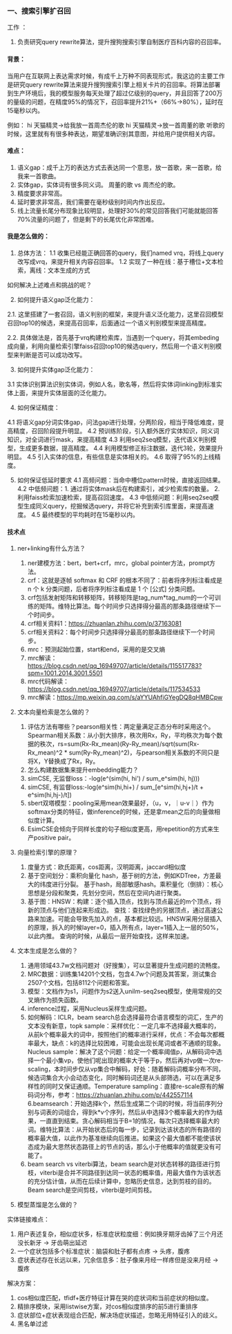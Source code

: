 

### 一、搜索引擎扩召回

工作  ：
1. 负责研究query rewrite算法，提升搜狗搜索引擎自制医疗百科内容的召回率。

#### 背景：
当用户在互联网上表达需求时候，有成千上万种不同表现形式，我这边的主要工作是研究query rewrite算法来提升搜狗搜索引擎上相关卡片的召回率。将算法部署到生产环境后，我的模型服务每天处理了超过亿级别的query，并且回答了200万的量级的问题，在精度95%的情况下，召回率提升21%+（66%->80%），延时在15毫秒以内。

例如：
hi 天猫精灵->给我放一首周杰伦的歌
hi 天猫精灵->放一首周董的歌
听歌的时候，这里就有有很多种表达，期望准确识别其意图，并给用户提供相关内容。

#### 难点：
  1. 语义gap：成千上万的表达方式去表达同一个意思，放一首歌，来一首歌，给我来一首歌曲。
  2. 实体gap，实体词有很多同义词。 周董的歌 vs 周杰伦的歌。
  4. 精度要求非常高。
  5. 延时要求非常高，我们需要在毫秒级别时间内作出反应。
  6. 线上流量长尾分布现象比较明显，处理好30%的常见回答我们可能就能回答70%流量的问题了，但是剩下的长尾优化非常困难。

#### 我是怎么做的：
1. 总体方法：
  1.1 收集已经能正确回答的query，我们named vrq，将线上query改写成vrq，来提升相关内容召回率。
  1.2 实现了一种在线：基于槽位+文本检索，离线：文本生成的方式

如何解决上述难点和挑战的呢？

2. 如何提升语义gap泛化能力：

  2.1. 这里搭建了一套召回，语义判别的框架，来提升语义泛化能力，这里召回模型召回top10的候选，来提高召回率，后面通过一个语义判别模型来提高精度。

  2.2. 具体做法是，首先基于vrq构建检索库，当遇到一个query，将其embeding成向量，利用向量检索引擎faiss召回top10的候选query，然后用一个语义判别模型来判断是否可以成功改写。

3. 如何提升实体gap泛化能力：

  3.1 实体识别算法识别实体词，例如人名，歌名等，然后将实体词linking到标准实体上面，来提升实体层面的泛化能力。

4. 如何保证精度：

  4.1 将语义gap分词实体gap，问法gap进行处理，分两阶段，相当于降低难度，提高精度，召回阶段提升明显。
  4.2 预训练阶段，引入额外医疗实体知识，同义词知识，对全词进行mask，来提高精度
  4.3 利用seq2seq模型，迭代语义判别模型，生成更多数据，提高精度。
  4.4 利用模型修正标注数据，迭代3轮，效果提升明显。
  4.5 引入实体的信息，有些信息是实体相关的。
  4.6 取得了95%的上线精度。

5. 如何保证低延时要求
  4.1 高频问题：当命中槽位pattern时候，直接返回结果。
  4.2 中低频问题：1. 通过将实体mask后在构建索引，减少检索库的数量。 2. 利用faiss检索加速检索，提高召回速度。
  4.3 中低频问题：利用seq2seq模型生成同义query，挖掘候选query，并将它补充到索引库里面，来提高速度。
  4.5 最终模型的平均耗时在15毫秒以内。


#### 技术点

1. ner+linking有什么方法？
   1. ner建模方法：bert，bert+crf，mrc，global pointer方法，prompt方法。
   2. crf：这就是逐帧 softmax 和 CRF 的根本不同了：前者将序列标注看成是 n 个 k 分类问题，后者将序列标注看成是 1 个 [公式] 分类问题。
   3. crf包括发射矩阵和转移矩阵，转移矩阵是tag_num*tag_num的一个可训练的矩阵。维特比算法。每个时间步只选择得分最高的那条路径继续下一个时间步。
   4. crf相关资料1：https://zhuanlan.zhihu.com/p/37163081
   5. crf相关资料2：每个时间步只选择得分最高的那条路径继续下一个时间步。
   6. mrc：预测起始位置，start和end，采用的是交叉熵
   7. mrc解读：https://blog.csdn.net/qq_16949707/article/details/115517783?spm=1001.2014.3001.5501
   8. mrc代码解读：https://blog.csdn.net/qq_16949707/article/details/117534533
   9. mrc解读：https://mp.weixin.qq.com/s/aYYUAhfiGYegDQ8qHMBCpw

2. 文本向量检索是怎么做的？
   1. 评估方法有哪些？pearson相关性：两定量满足正态分布时采用这个。 Spearman相关系数：从小到大排序，秩次用Rx，Ry，平均秩次为每个数据的秩次，rs=sum(Rx-Rx_mean)(Ry-Ry_mean)/sqrt(sum(Rx-Rx_mean)^2 * sum(Ry-Ry_mean)^2)，与pearson相关系数的不同只是将X，Y替换成了Rx，Ry。
   2. 怎么构建数据集来提升embedding能力？
   3. simCSE, 无监督loss：-log(e^(sim(hi, hi') / sum_e^sim(hi, hj)))
   4. simCSE, 有监督loss:-log(e^sim(hi,hi+) / sum_[e^sim(hi,hj+)/t + e^sim(hi,hj-)/t])
   5. sbert双塔模型：pooling采用mean效果最好，（u，v，｜u-v｜）作为softmax分类的特征，做inference的时候，还是拿mean之后的向量做相似度计算。
   6. EsimCSE会倾向于同样长度的句子相似度更高，用repetition的方式来生产positive pair。

3. 向量检索引擎的原理？
   1. 度量方式：欧氏距离，cos距离，汉明距离，jaccard相似度
   2. 基于空间划分：乘积向量化 hash，基于树的方法，例如KDTree，方差最大的纬度进行分裂。 基于hash，局部敏感hash。乘积量化（倒排）：核心思想是分段和聚类，先划分空间，然后在空间内进行聚类。
   3. 基于图：HNSW：构建：逐个插入顶点，找到与顶点最近的m个顶点，将新的顶点与他们连起来形成边。 查找：查找绿色的另据顶点，通过高速公路来加速。可能会导致先加入的点，基本都比较远。HNSW采用分层插入的原理，拆入的时候layer=0，插入所有点，layer=1插入上一层的50%，以此内推。 查询的时候，从最后一层开始查找，这样来加速。

4. 文本生成是怎么做的？
   1. 通用领域43.7w文档问题对（好搜集），可以显著提升生成问题的流畅度。
   2. MRC数据：训练集14201个文档，包含4.7w个问题及其答案，测试集合2507个文档，包括8112个问题和答案。
   3. 模型：文档作为s1，问题作为s2送入unilm-seq2seq模型，使用常规的交叉熵作为损失函数。
   4. inference过程，采用Nucleus采样生成问题。
   5. 如何解码：ICLR，beam search总会选择最符合语言模型的词汇，生产的文本没有新意，topk sample：采样优化：一定几率不选择最大概率的，从前k个概率最大的词中，按照他们的概率进行采样，优点：不会每次都概率最大，缺点：k的选择比较困难，可能会出现长尾词或者不通顺的现象。Nucleus sample：解决了这个问题：给定一个概率阈值p，从解码词中选择一个最小集vp，使他们呢出现的概率大于等于p，然后再对vp做一次re-scaling，本时间步仅从vp集合中解码，好处：随着解码词概率分布不同，候选词集合大小会动态变化，同时解码词还是从头部筛选，可以在满足多样性的同时又保证通顺。Temperature sampling：直接re-scale原有的解码词分布，参考：https://zhuanlan.zhihu.com/p/442557114
   6.beamsearch：开始选择k个，然后生成第二个词的时候，将当前序列分别与词表的词组合，得到k*v个序列，然后从中选择3个概率最大的作为结果，一直直到结束。贪心解码相当于B=1的情况，每次只选择概率最大的词。维特比算法：从开始状态后的每一步，记录到达该状态的所有路径的概率最大值，以此作为基准继续向后推进。如果这个最大值都不能使该状态成为最大思然状态路径上的节点的话，那么小于他概率的值就更没有可能了。
   7. beam search vs viterbi算法，beam search是对状态转移的路径进行剪枝，viterbi是合并不同路径到达同一状态的概率值，用最大值作为该状态的充分估计值，从而在后续计算中，忽略历史信息，达到剪枝的目的。Beam search是空间剪枝，viterbi是时间剪枝。

5. 模型蒸馏是怎么做的？



实体链接难点：
1. 用户表述复杂，相似症状多，标准症状粒度细：例如换牙期牙齿掉了三个月还没长新牙 -> 牙齿萌出延迟
2. 一个症状包括多个标准症状：脑袋和肚子都有点疼 -> 头疼，腹疼
3. 症状表述存在长远以来，冗余信息多：肚子像来月经一样疼但是没来月经 -> 腹疼

解决方案：
1. cos相似度匹配，tfidf+医疗特征计算在哭的症状词和当前症状的相似度。
2. 精排序模块，采用listwise方案，对cos相似度排序的前5进行重排序
3. 症状部位+症状表现组合匹配，解决场症状描述，忽略无用特征引入的歧义。
4. 黑名单过滤